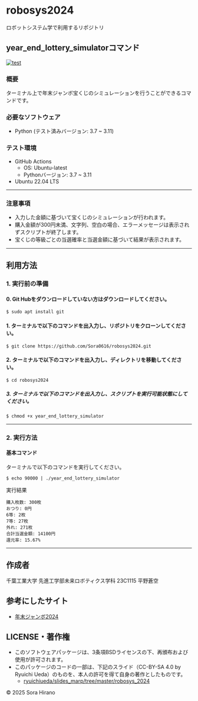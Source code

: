 # robosys2024
ロボットシステム学で利用するリポジトリ

## year_end_lottery_simulatorコマンド 
[![test](https://github.com/Sora0616/robosys2024/actions/workflows/test.yml/badge.svg)](https://github.com/Sora0616/robosys2024/actions/workflows/test.yml)


### 概要
ターミナル上で年末ジャンボ宝くじのシミュレーションを行うことができるコマンドです。

### 必要なソフトウェア
- Python (テスト済みバージョン: 3.7 ~ 3.11)

### テスト環境
- GitHub Actions
  - OS: Ubuntu-latest
  - Pythonバージョン: 3.7 ~ 3.11
- Ubuntu 22.04 LTS

---

### 注意事項
- 入力した金額に基づいて宝くじのシミュレーションが行われます。
- 購入金額が300円未満、文字列、空白の場合、エラーメッセージは表示されずスクリプトが終了します。
- 宝くじの等級ごとの当選確率と当選金額に基づいて結果が表示されます。

---

## 利用方法

### 1. 実行前の準備
#### 0. Git Hubをダウンロードしていない方はダウンロードしてください。
```
$ sudo apt install git
```

#### 1. ターミナルで以下のコマンドを出入力し、リポジトリをクローンしてください。
```
$ git clone https://github.com/Sora0616/robosys2024.git
```

#### 2. ターミナルで以下のコマンドを出入力し、ディレクトリを移動してください。
```
$ cd robosys2024
```

##### 3. ターミナルで以下のコマンドを出入力し、スクリプトを実行可能状態にしてください。
```
$ chmod +x year_end_lottery_simulator
```

---

### 2. 実行方法

#### 基本コマンド
ターミナルで以下のコマンドを実行してください。
```
$ echo 90000 | ./year_end_lottery_simulator
```
実行結果
```
購入枚数: 300枚
おつり: 0円
6等: 2枚
7等: 27枚
外れ: 271枚
合計当選金額: 14100円
還元率: 15.67%
```

---

## 作成者
千葉工業大学 先進工学部未来ロボティクス学科 23C1115 平野蒼空

## 参考にしたサイト
- [年末ジャンボ2024](https://otokurashi.jp/nenmatsu-jumbo-2024/)

## LICENSE・著作権
- このソフトウェアパッケージは、3条項BSDライセンスの下、再頒布および使用が許可されます。
-  このパッケージのコードの一部は、下記のスライド（CC-BY-SA 4.0 by Ryuichi Ueda）のものを、本人の許可を得て自身の著作としたものです。
     - [ryuichiueda/slides_marp/tree/master/robosys_2024](https://github.com/ryuichiueda/slides_marp/tree/master/robosys2024)

© 2025 Sora Hirano
